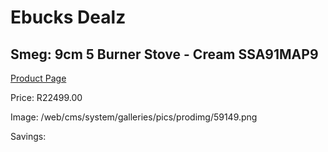 
# Ebucks Dealz
## Smeg: 9cm 5 Burner Stove - Cream SSA91MAP9
[Product Page](https://www.ebucks.com/web/shop/productSelected.do?prodId=1173100431&catId=1196429345)

Price: R22499.00

Image: /web/cms/system/galleries/pics/prodimg/59149.png

Savings: 


	